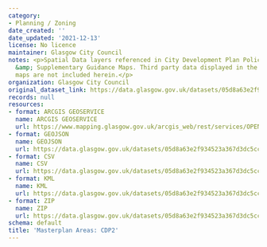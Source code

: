 ```yaml
---
category:
- Planning / Zoning
date_created: ''
date_updated: '2021-12-13'
license: No licence
maintainer: Glasgow City Council
notes: <p>Spatial Data layers referenced in City Development Plan Policy and Proposals
  &amp; Supplementary Guidance Maps. Third party data displayed in the above mentioned
  maps are not included herein.</p>
organization: Glasgow City Council
original_dataset_link: https://data.glasgow.gov.uk/datasets/05d8a63e2f934523a367d3dc5cc1aca2_9
records: null
resources:
- format: ARCGIS GEOSERVICE
  name: ARCGIS GEOSERVICE
  url: https://www.mapping.glasgow.gov.uk/arcgis_web/rest/services/OPEN_DATA/City_Development_Plan/MapServer/9
- format: GEOJSON
  name: GEOJSON
  url: https://data.glasgow.gov.uk/datasets/05d8a63e2f934523a367d3dc5cc1aca2_9.geojson?outSR=%7B%22latestWkid%22%3A27700%2C%22wkid%22%3A27700%7D
- format: CSV
  name: CSV
  url: https://data.glasgow.gov.uk/datasets/05d8a63e2f934523a367d3dc5cc1aca2_9.csv?outSR=%7B%22latestWkid%22%3A27700%2C%22wkid%22%3A27700%7D
- format: KML
  name: KML
  url: https://data.glasgow.gov.uk/datasets/05d8a63e2f934523a367d3dc5cc1aca2_9.kml?outSR=%7B%22latestWkid%22%3A27700%2C%22wkid%22%3A27700%7D
- format: ZIP
  name: ZIP
  url: https://data.glasgow.gov.uk/datasets/05d8a63e2f934523a367d3dc5cc1aca2_9.zip?outSR=%7B%22latestWkid%22%3A27700%2C%22wkid%22%3A27700%7D
schema: default
title: 'Masterplan Areas: CDP2'
---
```

